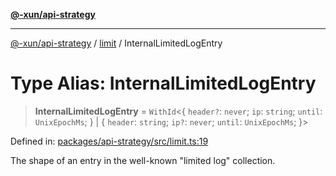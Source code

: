 [**@-xun/api-strategy**](../../README.md)

***

[@-xun/api-strategy](../../README.md) / [limit](../README.md) / InternalLimitedLogEntry

# Type Alias: InternalLimitedLogEntry

> **InternalLimitedLogEntry** = `WithId`\<\{ `header?`: `never`; `ip`: `string`; `until`: `UnixEpochMs`; \} \| \{ `header`: `string`; `ip?`: `never`; `until`: `UnixEpochMs`; \}\>

Defined in: [packages/api-strategy/src/limit.ts:19](https://github.com/Xunnamius/api-utils/blob/840d5baca8526043aadc1db57d1845b3fe2f876c/packages/api-strategy/src/limit.ts#L19)

The shape of an entry in the well-known "limited log" collection.
